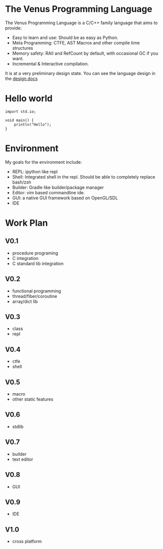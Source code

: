 # The Venus Programming Language

The Venus Programming Language is a C/C++ family language that aims to provide:

- Easy to learn and use: Should be as easy as Python. 
- Meta Programming: CTFE, AST Macros and other compile time structures 
- Memory safety: RAII and RefCount by default, with occasional GC if you want.
- Incremental & Interactive compilation.

It is at a very preliminary design state. 
You can see the language design in the [design docs](docs/index.md)

# Hello world

```venus
import std.io;

void main() {
	println("Hello");
}
```

# Environment

My goals for the environment include:

- REPL: ipython like repl
- Shell: Integrated shell in the repl. Should be able to completely replace bash/zsh
- Builder: Gradle like builder/package manager
- Editor: vim based commandline ide.
- GUI: a native GUI framework based on OpenGL/SDL
- IDE

# Work Plan

## V0.1

- procedure programing
- C integration
- C standard lib integration

## V0.2
- functional programming
- thread/fiber/coroutine
- array/dict lib

## V0.3
- class
- repl

## V0.4
- ctfe
- shell

## V0.5
- macro
- other static features

## V0.6
- stdlib

## V0.7
- builder
- text editor

## V0.8
- GUI

## V0.9
- IDE

## V1.0
- cross platform
